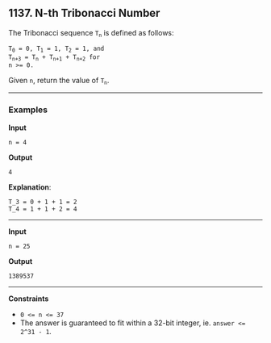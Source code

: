 ## 1137. N-th Tribonacci Number

The Tribonacci sequence <code>T<sub>n</sub></code> is defined as follows: 

<code>T<sub>0</sub> = 0, T<sub>1</sub> = 1, T<sub>2</sub> = 1, and T<sub>n+3</sub> = T<sub>n</sub> + T<sub>n+1</sub> + T<sub>n+2</sub> for n >= 0.</code>

Given `n`, return the value of <code>T<sub>n</sub></code>.

---

### Examples

**Input**
```
n = 4
```

**Output**
```
4
```

**Explanation**:
```
T_3 = 0 + 1 + 1 = 2
T_4 = 1 + 1 + 2 = 4
```

---

**Input**
```
n = 25
```

**Output**
```
1389537
```

---

**Constraints**
* `0 <= n <= 37`
* The answer is guaranteed to fit within a 32-bit integer, ie. `answer <= 2^31 - 1`.
